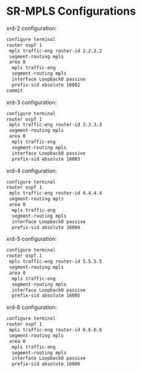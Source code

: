# SR-MPLS Configurations

xrd-2 configuration:
```bash
configure terminal
router ospf 1
 mpls traffic-eng router-id 2.2.2.2
 segment-routing mpls
 area 0
  mpls traffic-eng
  segment-routing mpls
  interface Loopback0 passive
  prefix-sid absolute 16002
commit
```

xrd-3 configuration:
```bash
configure terminal
router ospf 1
 mpls traffic-eng router-id 3.3.3.3
 segment-routing mpls
 area 0
  mpls traffic-eng
  segment-routing mpls
  interface Loopback0 passive
  prefix-sid absolute 16003
```

xrd-4 configuration:
```bash
configure terminal
router ospf 1
 mpls traffic-eng router-id 4.4.4.4
 segment-routing mpls
 area 0
  mpls traffic-eng
  segment-routing mpls
  interface Loopback0 passive
  prefix-sid absolute 16004
```

xrd-5 configuration:
```bash
configure terminal
router ospf 1
 mpls traffic-eng router-id 5.5.5.5
 segment-routing mpls
 area 0
  mpls traffic-eng
  segment-routing mpls
  interface Loopback0 passive
  prefix-sid absolute 16005
```

xrd-6 configuration:
```bash
configure terminal
router ospf 1
 mpls traffic-eng router-id 6.6.6.6
 segment-routing mpls
 area 0
  mpls traffic-eng
  segment-routing mpls
  interface Loopback0 passive
  prefix-sid absolute 16006
```